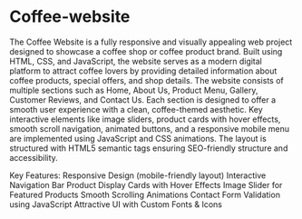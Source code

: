 # Coffee-website
The Coffee Website is a fully responsive and visually appealing web project designed to showcase a coffee shop or coffee product brand. Built using HTML, CSS, and JavaScript, the website serves as a modern digital platform to attract coffee lovers by providing detailed information about coffee products, special offers, and shop details. 
The website consists of multiple sections such as Home, About Us, Product Menu, Gallery, Customer Reviews, and Contact Us. Each section is designed to offer a smooth user experience with a clean, coffee-themed aesthetic.
Key interactive elements like image sliders, product cards with hover effects, smooth scroll navigation, animated buttons, and a responsive mobile menu are implemented using JavaScript and CSS animations. The layout is structured with HTML5 semantic tags ensuring SEO-friendly structure and accessibility.

Key Features:
Responsive Design (mobile-friendly layout)
Interactive Navigation Bar
Product Display Cards with Hover Effects
Image Slider for Featured Products
Smooth Scrolling Animations
Contact Form Validation using JavaScript
Attractive UI with Custom Fonts & Icons
